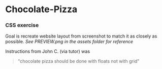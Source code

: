 # Chocolate-Pizza
### CSS exercise 
Goal is recreate website layout from screenshot to match it as closely as possible.
_See PREVIEW.png in the assets folder for reference_ 

Instructions from John C. (via tutor) was 
>"chocolate pizza should be done with floats not with grid"
